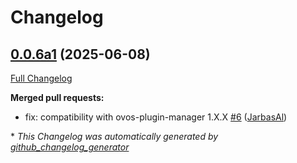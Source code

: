 # Changelog

## [0.0.6a1](https://github.com/TigreGotico/ovos-m2v-pipeline/tree/0.0.6a1) (2025-06-08)

[Full Changelog](https://github.com/TigreGotico/ovos-m2v-pipeline/compare/0.0.5...0.0.6a1)

**Merged pull requests:**

- fix: compatibility with ovos-plugin-manager 1.X.X [\#6](https://github.com/TigreGotico/ovos-m2v-pipeline/pull/6) ([JarbasAl](https://github.com/JarbasAl))



\* *This Changelog was automatically generated by [github_changelog_generator](https://github.com/github-changelog-generator/github-changelog-generator)*
